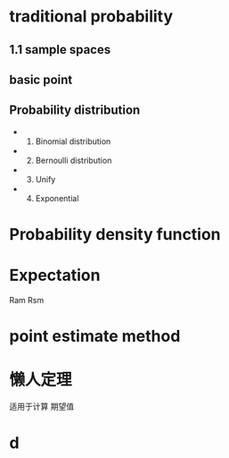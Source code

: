 # traditional probability

## 1.1 sample spaces
## basic point
## Probability distribution
 - 1. Binomial distribution 
 - 2. Bernoulli distribution
 - 3. Unify
 - 4. Exponential

# Probability density function

# 

# Expectation

Ram
Rsm

# point estimate method

# 懒人定理
适用于计算 期望值

# d
